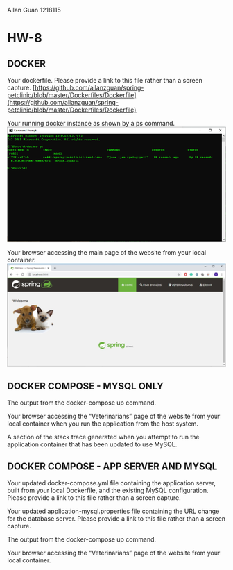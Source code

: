 Allan Guan
1218115

# HW-8

## DOCKER

 Your dockerfile. Please provide a link to this file rather than a screen capture.
[https://github.com/allanzguan/spring-petclinic/blob/master/Dockerfiles/Dockerfile](https://github.com/allanzguan/spring-petclinic/blob/master/Dockerfiles/Dockerfile)

 Your running docker instance as shown by a ps command.
![1](images/DOCKER-1.jpg)

Your browser accessing the main page of the website from your local container.
![1](images/DOCKER-2.jpg)


## DOCKER COMPOSE - MYSQL ONLY

The output from the docker-compose up command.


Your browser accessing the “Veterinarians” page of the website from your local container when you run the application from the host system.


A section of the stack trace generated when you attempt to run the application
container that has been updated to use MySQL.


## DOCKER COMPOSE - APP SERVER AND MYSQL

Your updated docker-compose.yml file containing the application server, built from
your local Dockerfile, and the existing MySQL configuration. Please provide a link
to this file rather than a screen capture.


Your updated application-mysql.properties file containing the URL change for
the database server. Please provide a link to this file rather than a screen capture.


The output from the docker-compose up command.


Your browser accessing the “Veterinarians” page of the website from your local container.
